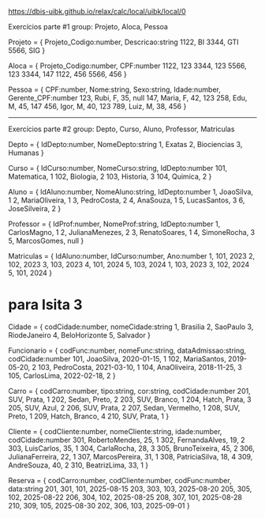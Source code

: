 https://dbis-uibk.github.io/relax/calc/local/uibk/local/0

Exercícios parte #1
group: Projeto, Aloca, Pessoa

Projeto = {
Projeto_Codigo:number, Descricao:string
1122, BI
3344, GTI
5566, SIG
}

Aloca = {
Projeto_Codigo:number, CPF:number
1122, 123
3344, 123
5566, 123
3344, 147
1122, 456
5566, 456
}

Pessoa = {
CPF:number, Nome:string, Sexo:string, Idade:number, Gerente_CPF:number
123, Rubi, F, 35, null
147, Maria, F, 42, 123
258, Edu, M, 45, 147
456, Igor, M, 40, 123
789, Luiz, M, 38, 456
}

---

Exercícios parte #2
group: Depto, Curso, Aluno, Professor, Matriculas

Depto = {
IdDepto:number, NomeDepto:string
1, Exatas
2, Biociencias
3, Humanas
}

Curso = {
IdCurso:number, NomeCurso:string, IdDepto:number
101, Matematica, 1
102, Biologia, 2
103, Historia, 3
104, Quimica, 2
}

Aluno = {
IdAluno:number, NomeAluno:string, IdDepto:number
1, JoaoSilva, 1
2, MariaOliveira, 1
3, PedroCosta, 2
4, AnaSouza, 1
5, LucasSantos, 3
6, JoseSilveira, 2
}

Professor = {
IdProf:number, NomeProf:string, IdDepto:number
1, CarlosMagno, 1
2, JulianaMenezes, 2
3, RenatoSoares, 1
4, SimoneRocha, 3
5, MarcosGomes, null
}

Matriculas = {
IdAluno:number, IdCurso:number, Ano:number
1, 101, 2023
2, 102, 2023
3, 103, 2023
4, 101, 2024
5, 103, 2024
1, 103, 2023
3, 102, 2024
5, 101, 2024
}

# para lsita 3

Cidade = {
codCidade:number, nomeCidade:string
1, Brasilia
2, SaoPaulo
3, RiodeJaneiro
4, BeloHorizonte
5, Salvador
}

Funcionario = {
codFunc:number, nomeFunc:string, dataAdmissao:string, codCidade:number
101, JoaoSilva, 2020-01-15, 1
102, MariaSantos, 2019-05-20, 2
103, PedroCosta, 2021-03-10, 1
104, AnaOliveira, 2018-11-25, 3
105, CarlosLima, 2022-02-18, 2
}

Carro = {
codCarro:number, tipo:string, cor:string, codCidade:number
201, SUV, Prata, 1
202, Sedan, Preto, 2
203, SUV, Branco, 1
204, Hatch, Prata, 3
205, SUV, Azul, 2
206, SUV, Prata, 2
207, Sedan, Vermelho, 1
208, SUV, Preto, 1
209, Hatch, Branco, 4
210, SUV, Prata, 1
}

Cliente = {
codCliente:number, nomeCliente:string, idade:number, codCidade:number
301, RobertoMendes, 25, 1
302, FernandaAlves, 19, 2
303, LuisCarlos, 35, 1
304, CarlaRocha, 28, 3
305, BrunoTeixeira, 45, 2
306, JulianaFerreira, 22, 1
307, MarcosPereira, 31, 1
308, PatriciaSilva, 18, 4
309, AndreSouza, 40, 2
310, BeatrizLima, 33, 1
}

Reserva = {
codCarro:number, codCliente:number, codFunc:number, data:string
201, 301, 101, 2025-08-15
203, 303, 103, 2025-08-20
205, 305, 102, 2025-08-22
206, 304, 102, 2025-08-25
208, 307, 101, 2025-08-28
210, 309, 105, 2025-08-30
202, 306, 103, 2025-09-01
}
